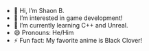 - 👋 Hi, I’m Shaon B.
- 👀 I’m interested in game development!
- 🌱 I’m currently learning C++ and Unreal.
- 😄 Pronouns: He/Him
- ⚡ Fun fact: My favorite anime is Black Clover!

<!---
Somethin02/Somethin02 is a ✨ special ✨ repository because its `README.md` (this file) appears on your GitHub profile.
You can click the Preview link to take a look at your changes.
--->
